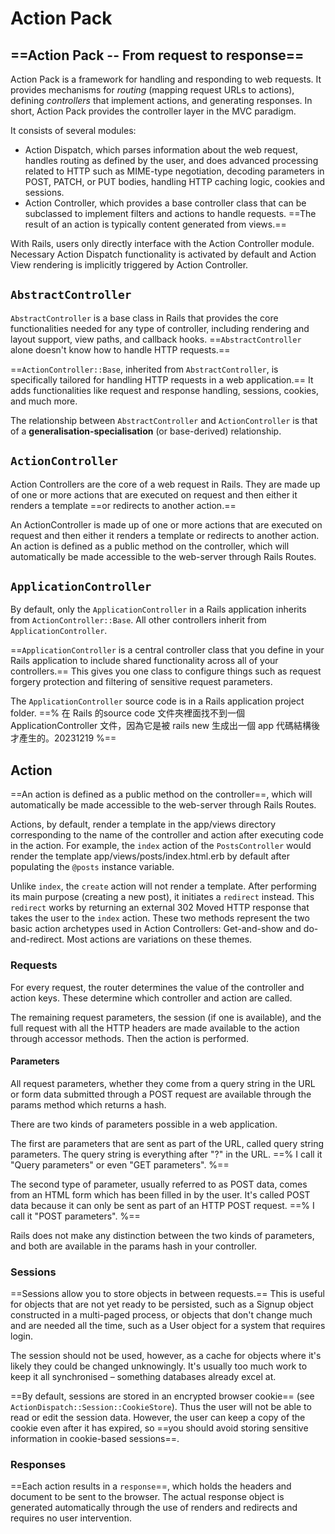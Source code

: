 # Action Pack

## ==Action Pack -- From request to response==

Action Pack is a framework for handling and responding to web requests. It provides mechanisms for _routing_ (mapping request URLs to actions), defining _controllers_ that implement actions, and generating responses. In short, Action Pack provides the controller layer in the MVC paradigm.

It consists of several modules:

* Action Dispatch, which parses information about the web request, handles routing as defined by the user, and does advanced processing related to HTTP such as MIME-type negotiation, decoding parameters in POST, PATCH, or PUT bodies, handling HTTP caching logic, cookies and sessions.
* Action Controller, which provides a base controller class that can be subclassed to implement filters and actions to handle requests. ==The result of an action is typically content generated from views.==

With Rails, users only directly interface with the Action Controller module. Necessary Action Dispatch functionality is activated by default and Action View rendering is implicitly triggered by Action Controller.

## `AbstractController`

`AbstractController` is a base class in Rails that provides the core functionalities needed for any type of controller, including rendering and layout support, view paths, and callback hooks. ==`AbstractController` alone doesn't know how to handle HTTP requests.==

==`ActionController::Base`, inherited from `AbstractController`, is specifically tailored for handling HTTP requests in a web application.== It adds functionalities like request and response handling, sessions, cookies, and much more.&#x20;

The relationship between `AbstractController` and `ActionController` is that of a **generalisation-specialisation** (or base-derived) relationship.

## `ActionController`

Action Controllers are the core of a web request in Rails. They are made up of one or more actions that are executed on request and then either it renders a template ==or redirects to another action.==

An ActionController is made up of one or more actions that are executed on request and then either it renders a template or redirects to another action. An action is defined as a public method on the controller, which will automatically be made accessible to the web-server through Rails Routes.

## `ApplicationController`

By default, only the `ApplicationController` in a Rails application inherits from `ActionController::Base`. All other controllers inherit from `ApplicationController`.

==`ApplicationController` is a central controller class that you define in your Rails application to include shared functionality across all of your controllers.== This gives you one class to configure things such as request forgery protection and filtering of sensitive request parameters.&#x20;

The `ApplicationController` source code is in a Rails application project folder. ==% 在 Rails 的source code 文件夾裡面找不到一個 ApplicationController 文件，因為它是被 rails new 生成出一個 app 代碼結構後才產生的。20231219 %==

## Action

==An action is defined as a public method on the controller==, which will automatically be made accessible to the web-server through Rails Routes.

Actions, by default, render a template in the app/views directory corresponding to the name of the controller and action after executing code in the action. For example, the `index` action of the `PostsController` would render the template app/views/posts/index.html.erb by default after populating the `@posts` instance variable.

Unlike `index`, the `create` action will not render a template. After performing its main purpose (creating a new post), it initiates a `redirect` instead. This `redirect` works by returning an external 302 Moved HTTP response that takes the user to the `index` action. These two methods represent the two basic action archetypes used in Action Controllers: Get-and-show and do-and-redirect. Most actions are variations on these themes.

### Requests

For every request, the router determines the value of the controller and action keys. These determine which controller and action are called.

The remaining request parameters, the session (if one is available), and the full request with all the HTTP headers are made available to the action through accessor methods. Then the action is performed.

#### Parameters

All request parameters, whether they come from a query string in the URL or form data submitted through a POST request are available through the params method which returns a hash.

There are two kinds of parameters possible in a web application.

The first are parameters that are sent as part of the URL, called query string parameters. The query string is everything after "?" in the URL. ==% I call it "Query parameters" or even "GET parameters". %==

The second type of parameter, usually referred to as POST data, comes from an HTML form which has been filled in by the user. It's called POST data because it can only be sent as part of an HTTP POST request. ==% I call it "POST parameters". %==

Rails does not make any distinction between the two kinds of parameters, and both are available in the params hash in your controller.

### Sessions

==Sessions allow you to store objects in between requests.== This is useful for objects that are not yet ready to be persisted, such as a Signup object constructed in a multi-paged process, or objects that don't change much and are needed all the time, such as a User object for a system that requires login.&#x20;

The session should not be used, however, as a cache for objects where it's likely they could be changed unknowingly. It's usually too much work to keep it all synchronised – something databases already excel at.

==By default, sessions are stored in an encrypted browser cookie== (see `ActionDispatch::Session::CookieStore`). Thus the user will not be able to read or edit the session data. However, the user can keep a copy of the cookie even after it has expired, so ==you should avoid storing sensitive information in cookie-based sessions==.

### Responses

==Each action results in a `response`==, which holds the headers and document to be sent to the browser. The actual response object is generated automatically through the use of renders and redirects and requires no user intervention.
